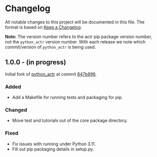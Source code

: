 # Changelog

All notable changes to this project will be documented in this file. The format is based on [Keep a Changelog](https://keepachangelog.com/en/1.0.0/).

**Note:** The version number refers to the actr pip package version number, not the `python_actr` version number. With each release we note which commit/version of `python_actr` is being used.

## 1.0.0 - (in progress)

Initial fork of [python_actr](https://github.com/CarletonCognitiveModelingLab/python_actr) at commit [847b896](https://github.com/CarletonCognitiveModelingLab/python_actr/commit/847b8967b2bee988dad5a98a3463c098fe366fdf).

### Added

- Add a Makefile for running tests and packaging for pip.

### Changed

- Move test and tutorials out of the core package directory.

### Fixed

- Fix issues with running under Python 3.11.
- Fill out pip packaging details in setup.py.
